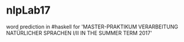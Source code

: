# nlpLab17
word prediction in #haskell for 'MASTER-PRAKTIKUM VERARBEITUNG NATÜRLICHER SPRACHEN I/II IN THE SUMMER TERM 2017'
